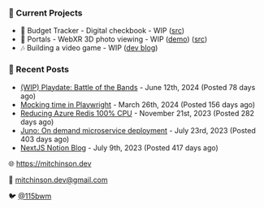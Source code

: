 ### 📌 Current Projects
- 💸 Budget Tracker - Digital checkbook - WIP ([src](https://github.com/bmitchinson/budget-entry))
- 📸 Portals - WebXR 3D photo viewing - WIP ([demo](https://portals.mitchinson.dev/)) ([src](https://github.com/bmitchinson/vr-jpg-viewer-webxr))
- 🎶 Building a video game - WIP ([dev blog](https://blog.mitchinson.dev/playdate-dev-one))

### 📝 Recent Posts

- [(WIP) Playdate: Battle of the Bands](https://blog.mitchinson.dev/playdate-dev-one) - June 12th, 2024 (Posted 78 days ago)
- [Mocking time in Playwright](https://blog.mitchinson.dev/playwright-mock-time) - March 26th, 2024 (Posted 156 days ago)
- [Reducing Azure Redis 100% CPU](https://blog.mitchinson.dev/redis-cpu) - November 21st, 2023 (Posted 282 days ago)
- [Juno: On demand microservice deployment](https://blog.mitchinson.dev/juno) - July 23rd, 2023 (Posted 403 days ago)
- [NextJS Notion Blog](https://blog.mitchinson.dev/blog-2023) - July 9th, 2023 (Posted 417 days ago)

🌐 https://mitchinson.dev

💌 mitchinson.dev@gmail.com

🐦 [@115bwm](https://twitter.com/115bwm)